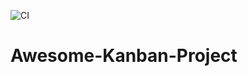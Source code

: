 ![CI](https://github.com/mesahil321/Awesome-Kanban-Project/actions/workflows/ci-build.yaml/badge.svg)
# Awesome-Kanban-Project
